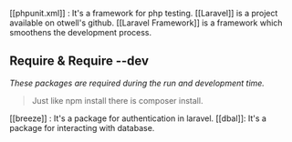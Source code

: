 [[phpunit.xml]] : It's a framework for php testing.
[[Laravel]] is a project available on otwell's github.
[[Laravel Framework]] is a framework which smoothens the development process.

## Require & Require --dev
_These packages are required during the run and development time._

> Just like npm install there is composer install.

[[breeze]] : It's a package for authentication in laravel.
[[dbal]]: It's a package for interacting with database.